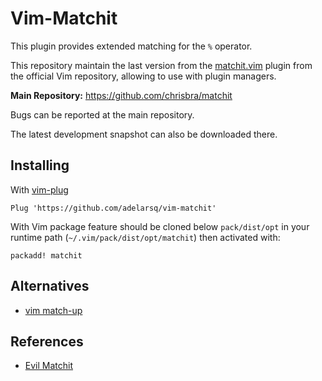 # Vim-Matchit

This plugin provides extended matching for the `%` operator.

This repository maintain the last version from the [matchit.vim](https://github.com/vim/vim/tree/master/runtime/pack/dist/opt/matchit) plugin from the official Vim repository, allowing to use with plugin managers.

**Main Repository:** https://github.com/chrisbra/matchit

Bugs can be reported at the main repository.

The latest development snapshot can also be downloaded there.

## Installing

With [vim-plug](https://github.com/junegunn/vim-plug)

```vim
Plug 'https://github.com/adelarsq/vim-matchit'
```

With Vim package feature should be cloned below `pack/dist/opt` in your runtime path (`~/.vim/pack/dist/opt/matchit`) then activated with:

```vim
packadd! matchit
```

## Alternatives

- [vim match-up](https://github.com/andymass/vim-matchup)

## References

- [Evil Matchit](https://github.com/redguardtoo/evil-matchit)
